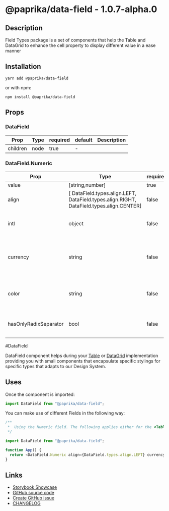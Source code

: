 <!-- start: Autogenerated - do not modify -->

# @paprika/data-field - 1.0.7-alpha.0

## Description

Field Types package is a set of components that help the Table and DataGrid to enhance the cell property to display different value in a ease manner

## Installation

```
yarn add @paprika/data-field
```

or with npm:

```
npm install @paprika/data-field
```

## Props

### DataField

| Prop     | Type | required | default | Description |
| -------- | ---- | -------- | ------- | ----------- |
| children | node | true     | -       |             |

### DataField.Numeric

| Prop                  | Type                                                                                     | required | default                     | Description                                                                                                                                   |
| --------------------- | ---------------------------------------------------------------------------------------- | -------- | --------------------------- | --------------------------------------------------------------------------------------------------------------------------------------------- |
| value                 | [string,number]                                                                          | true     | -                           | The value to be localize                                                                                                                      |
| align                 | [ DataField.types.align.LEFT, DataField.types.align.RIGHT, DataField.types.align.CENTER] | false    | DataField.types.align.RIGHT | Text alignment for the number default is right                                                                                                |
| intl                  | object                                                                                   | false    | {}                          | The window.Intl.numberFormat option object https://mzl.la/3iW0ioQ                                                                             |
| currency              | string                                                                                   | false    | null                        | When passing a currency string as 'EUR' or 'JPY' will display the correct currency symbol, is a short version instead of using the intl prop. |
| color                 | string                                                                                   | false    | null                        | Add a color to the number, accept any kind of html color #F60, rgba(100,100,100, 0.5), etc.                                                   |
| hasOnlyRadixSeparator | bool                                                                                     | false    | true                        | Controls if the number should be display with full delimiter or only the decimal separators                                                   |

<!-- end: Autogenerated - do not modify -->
<!-- content -->
<!-- content -->

#DataField

DataField component helps during your [Table](https://github.com/acl-services/paprika/tree/master/packages/Table) or [DataGrid](https://github.com/acl-services/paprika/tree/master/packages/DataGrid) implementation providing you with small components that encapsulate specific stylings for specific types that adapts to our Design System.

## Uses

Once the component is imported:

```js
import DataField from "@paprika/data-field";
```

You can make use of different Fields in the following way:

```js
/**
 *  Using the Numeric field. The following applies either for the <Table /> or <DataGrid /> component
 */

import DataField from "@paprika/data-field";

function App() {
  return <DataField.Numeric align={DataField.types.align.LEFT} currency="USD" number={1240} />;
}
```

<!-- eoContent -->

## Links

- [Storybook Showcase](https://paprika.highbond.com/?path=/story/table-datafield--showcase)
- [GitHub source code](https://github.com/acl-services/paprika/tree/master/packages/DataField/src)
- [Create GitHub issue](https://github.com/acl-services/paprika/issues/new?label=[]&title=@paprika/data-field%20[help]:%20your%20short%20description&body=%0A%23%20Help%20wanted%0A%0A%23%23%20Please%20write%20your%20question.%0A*A%20clear%20and%20concise%20description%20of%20what%20the%20question%20is*%0A%0A%23%23%20Additional%20context%0A*Add%20any%20other%20context%20or%20screenshots%20about%20your%20question%20here.*%0A)
- [CHANGELOG](https://github.com/acl-services/paprika/tree/master/packages/DataField/CHANGELOG.md)
